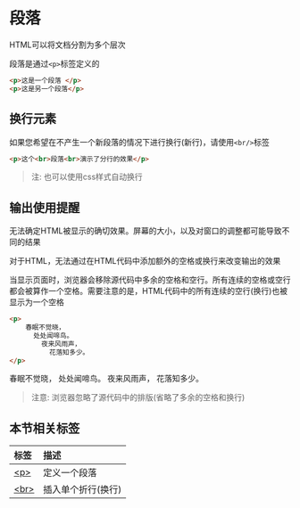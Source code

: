 # 段落

HTML可以将文档分割为多个层次

段落是通过`<p>`标签定义的

```html
<p>这是一个段落 </p>
<p>这是另一个段落</p>
```

## 换行元素

如果您希望在不产生一个新段落的情况下进行换行(新行)，请使用`<br/>`标签

```html
<p>这个<br>段落<br>演示了分行的效果</p>
```

> 注: 也可以使用css样式自动换行

## 输出使用提醒

无法确定HTML被显示的确切效果。屏幕的大小，以及对窗口的调整都可能导致不同的结果

对于HTML，无法通过在HTML代码中添加额外的空格或换行来改变输出的效果

当显示页面时，浏览器会移除源代码中多余的空格和空行。所有连续的空格或空行都会被算作一个空格。需要注意的是，HTML代码中的所有连续的空行(换行)也被显示为一个空格

```html
<p>
    春眠不觉晓，
      处处闻啼鸟。
        夜来风雨声，
          花落知多少。
</p>
```

<output>
<p>
    春眠不觉晓，
      处处闻啼鸟。
        夜来风雨声，
          花落知多少。
</p>
</output>

> 注意: 浏览器忽略了源代码中的排版(省略了多余的空格和换行)

## 本节相关标签

|标签|描述|
|:---|:---|
|[\<p>](https://www.w3cschool.cn/htmltags/tag-p.html)|定义一个段落|
|[\<br>](https://www.w3cschool.cn/htmltags/tag-br.html)|插入单个折行(换行)|
